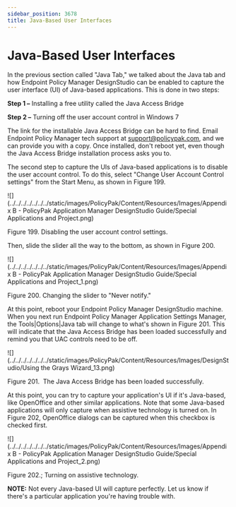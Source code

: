 ```yaml
---
sidebar_position: 3678
title: Java-Based User Interfaces
---
```


# Java-Based User Interfaces

In the previous section called "Java Tab," we talked about the Java tab and how Endpoint Policy Manager DesignStudio can be enabled to capture the user interface (UI) of Java-based applications. This is done in two steps:

**Step 1 –** Installing a free utility called the Java Access Bridge

**Step 2 –** Turning off the user account control in Windows 7

The link for the installable Java Access Bridge can be hard to find. Email Endpoint Policy Manager tech support at [support@policypak.com](mailto:support@policypak.com), and we can provide you with a copy. Once installed, don't reboot yet, even though the Java Access Bridge installation process asks you to.

The second step to capture the UIs of Java-based applications is to disable the user account control. To do this, select "Change User Account Control settings" from the Start Menu, as shown in Figure 199.

![](../../../../../../../static/images/PolicyPak/Content/Resources/Images/Appendix B - PolicyPak Application Manager DesignStudio Guide/Special Applications and Project.png)

Figure 199. Disabling the user account control settings.

Then, slide the slider all the way to the bottom, as shown in Figure 200.

![](../../../../../../../static/images/PolicyPak/Content/Resources/Images/Appendix B - PolicyPak Application Manager DesignStudio Guide/Special Applications and Project_1.png)

Figure 200. Changing the slider to "Never notify."

At this point, reboot your Endpoint Policy Manager DesignStudio machine. When you next run Endpoint Policy Manager Application Settings Manager, the Tools|Options|Java tab will change to what's shown in Figure 201. This will indicate that the Java Access Bridge has been loaded successfully and remind you that UAC controls need to be off.

![](../../../../../../../static/images/PolicyPak/Content/Resources/Images/DesignStudio/Using the Grays Wizard_13.png)

Figure 201.  The Java Access Bridge has been loaded successfully.

At this point, you can try to capture your application's UI if it's Java-based, like OpenOffice and other similar applications. Note that some Java-based applications will only capture when assistive technology is turned on. In Figure 202, OpenOffice dialogs can be captured when this checkbox is checked first.

![](../../../../../../../static/images/PolicyPak/Content/Resources/Images/Appendix B - PolicyPak Application Manager DesignStudio Guide/Special Applications and Project_2.png)

Figure 202.; Turning on assistive technology.

**NOTE:**  Not every Java-based UI will capture perfectly. Let us know if there's a particular application you're having trouble with.